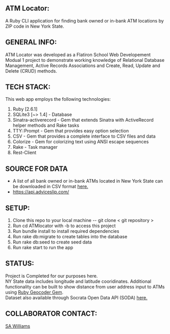 
## ATM Locator: 

A Ruby CLI application for finding bank owned or in-bank ATM locations by ZIP code in New York State. 

## GENERAL INFO:

ATM Locator was developed as a Flatiron School Web Developement Modual 1 project to demonstrate working knowledge of Relational Database Management, Active Records Associations and Create, Read, Update and Delete (CRUD) methods.

## TECH STACK: 

This web app employs the following technologies:
1. Ruby [2.6.1]
2. SQLite3 [~> 1.4] - Database
3. Sinatra-activerecord - Gem that extends Sinatra with ActiveRecord helper methods and Rake tasks
4. TTY::Prompt - Gem that provides easy option selection
5. CSV - Gem that provides a complete interface to CSV files and data
6. Colorize - Gem for colorizing text using ANSI escape sequences 
7. Rake - Task manager 
8. Rest-Client

## SOURCE FOR DATA
* A list of all bank owned or in-bank ATMs located in New York State can be downloaded in CSV format [here.](https://data.ny.gov/Government-Finance/Bank-Owned-ATM-Locations-in-New-York-State/ndex-ad5r)
* https://api.adviceslip.com/


## SETUP:

1. Clone this repo to your local machine -- git clone < git repository >
2. Run cd ATMlocator with -b to access this project
3. Run bundle install to install required dependencies
4. Run rake db:migrate to create tables into the database
5. Run rake db:seed to create seed data
6. Run rake start to run the app 
 
## STATUS: 

 Project is Completed for our purposes here.  
 NY State data includes longitude and latitude cooridinates.  Additional functionality can be built to show distance from user address input to ATMs using [Ruby Geocoder Gem](http://www.rubygeocoder.com/).  
 Dataset also available through Socrata Open Data API (SODA) [here.](https://data.ny.gov/resource/ndex-ad5r.json)

## COLLABORATOR CONTACT: 

[SA Williams](https://github.com/evilgeniusnyc)

